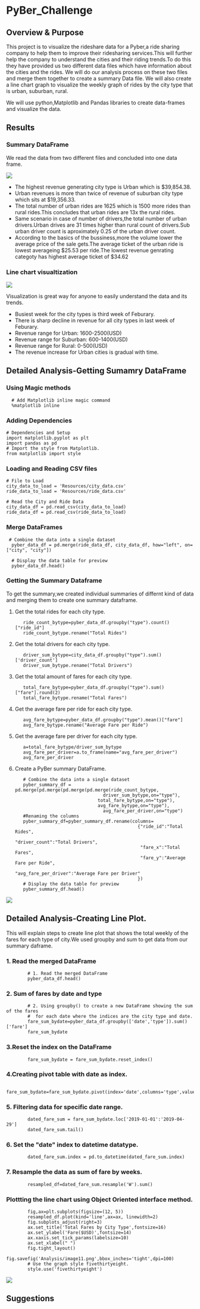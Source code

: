 # PyBer_Challenge

## Overview & Purpose

This project is to visualize the rideshare data for a Pyber,a ride sharing company to help them to improve their ridesharing services.This will further help the company to understand the cities and their riding trends.To do this they have provided us two different data files which have information about the cities and the rides. We will do our analysis process on these two files and merge them together to create a summary Data file. We will also create a line chart graph to visualize the weekly graph of rides by the city type that is urban, suburban, rural.

We will use python,Matplotlib and Pandas libraries to create data-frames and visualize the data.

## Results

### Summary DataFrame


We read the data from two different files and concluded into one data frame.

![](Resources/1.png)

- The highest revenue generating city type is Urban which is $39,854.38.
- Urban revenues is more than twice of revenue of suburban city type which sits at $19,356.33.
- The total number of urban rides are 1625 which is 1500 more rides than rural rides.This concludes that urban rides are 13x the rural rides.
- Same scenario in case of number of drivers,the total number of urban drivers.Urban drives are 31 times higher than rural count of drivers.Sub urban       driver count is aproximately 0.25 of the urban driver count.
- According to the basics of the bussiness,more the volume lower the average price of the sale gets.The average ticket of the urban ride is lowest         averageing $25.53 per ride.The lowest revenue genrating categoty has highest average ticket of $34.62


### Line chart visualtization

![](Analysis/image11.png)

Visualization is great way for anyone to easily understand the data and its trends.
- Busiest week for the city types is third week of Feburary.
- There is sharp decline in revenue for all city types in last week of Feburary.
- Revenue range for Urban: 1600-2500(USD)
- Revenue range for Suburban: 600-1400(USD)
- Revenue range for Rural: 0-500(USD)
- The revenue increase for Urban cities is gradual with time.

## Detailed Analysis-Getting Sumamry DataFrame

### Using Magic methods
      
      # Add Matplotlib inline magic command
      %matplotlib inline

### Adding Dependencies
    
    # Dependencies and Setup
    import matplotlib.pyplot as plt
    import pandas as pd
    # Import the style from Matplotlib.
    from matplotlib import style

### Loading and Reading CSV files

    # File to Load
    city_data_to_load = 'Resources/city_data.csv'
    ride_data_to_load = 'Resources/ride_data.csv'

    # Read the City and Ride Data
    city_data_df = pd.read_csv(city_data_to_load)
    ride_data_df = pd.read_csv(ride_data_to_load)
    
 ### Merge DataFrames
 
     # Combine the data into a single dataset
      pyber_data_df = pd.merge(ride_data_df, city_data_df, how="left", on=["city", "city"])

      # Display the data table for preview
      pyber_data_df.head()
      
  ### Getting the Summary Dataframe
  
  To get the summary,we created individual summaries of differnt kind of data and merging them to create one       summary dataframe.
  
  1. Get the total rides for each city type.
            
            ride_count_bytype=pyber_data_df.groupby("type").count()["ride_id"]
            ride_count_bytype.rename("Total Rides")

  2. Get the total drivers for each city type.

            driver_sum_bytype=city_data_df.groupby("type").sum()['driver_count']
            driver_sum_bytype.rename("Total Drivers")
            
  3. Get the total amount of fares for each city type.

            total_fare_bytype=pyber_data_df.groupby("type").sum()["fare"].round(2)
            total_fare_bytype.rename("Total Fares")
            
  4. Get the average fare per ride for each city type.

            avg_fare_bytype=pyber_data_df.groupby("type").mean()["fare"]
            avg_fare_bytype.rename("Average Fare per Ride")
            
  5. Get the average fare per driver for each city type. 

            a=total_fare_bytype/driver_sum_bytype
            avg_fare_per_driver=a.to_frame(name="avg_fare_per_driver")
            avg_fare_per_driver
            
  6. Create a PyBer summary DataFrame. 

            # Combine the data into a single dataset
            pyber_summary_df = pd.merge(pd.merge(pd.merge(pd.merge(ride_count_bytype,
                                          driver_sum_bytype,on="type"),
                                        total_fare_bytype,on="type"),
                                        avg_fare_bytype,on="type"),
                                          avg_fare_per_driver,on="type")
            #Renaming the columns
            pyber_summary_df=pyber_summary_df.rename(columns=
                                                       {"ride_id":"Total Rides",
                                                        "driver_count":"Total Drivers",
                                                        "fare_x":"Total Fares",
                                                        "fare_y":"Average Fare per Ride",
                                                        "avg_fare_per_driver":"Average Fare per Driver"
                                                       })
            # Display the data table for preview
            pyber_summary_df.head()
            
![](Resources/1.png)

## Detailed Analysis-Creating Line Plot.
This will explain steps to create line plot that shows the total weekly of the fares for each type of city.We used groupby and sum to get data from our summary daframe.

### 1. Read the merged DataFrame
            
            # 1. Read the merged DataFrame
            pyber_data_df.head()
            
### 2. Sum of fares by date and type

            # 2. Using groupby() to create a new DataFrame showing the sum of the fares 
            #  for each date where the indices are the city type and date.
            fare_sum_bydate=pyber_data_df.groupby(['date','type']).sum()['fare']
            fare_sum_bydate
            
### 3.Reset the index on the DataFrame

            fare_sum_bydate = fare_sum_bydate.reset_index()
            
### 4.Creating pivot table with date as index.

            fare_sum_bydate=fare_sum_bydate.pivot(index='date',columns='type',values='fare')
            
### 5. Filtering data for specific date range.

            dated_fare_sum = fare_sum_bydate.loc['2019-01-01':'2019-04-29']
            dated_fare_sum.tail()
       
### 6. Set the "date" index to datetime datatype.

            dated_fare_sum.index = pd.to_datetime(dated_fare_sum.index)
            
### 7. Resample the data as sum of fare by weeks.

            resampled_df=dated_fare_sum.resample('W').sum()
            
### Plottting the line chart using Object Oriented interface method.

            fig,ax=plt.subplots(figsize=(12, 5))
            resampled_df.plot(kind='line',ax=ax, linewidth=2)
            fig.subplots_adjust(right=3)
            ax.set_title('Total Fares by City Type',fontsize=16)
            ax.set_ylabel('Fare($USD)',fontsize=14)
            ax.xaxis.set_tick_params(labelsize=10)
            ax.set_xlabel(" ")
            fig.tight_layout()
            fig.savefig('Analysis/image11.png',bbox_inches='tight',dpi=100)
            # Use the graph style fivethirtyeight.
            style.use('fivethirtyeight')

![](Analysis/image11.png)

## Suggestions
